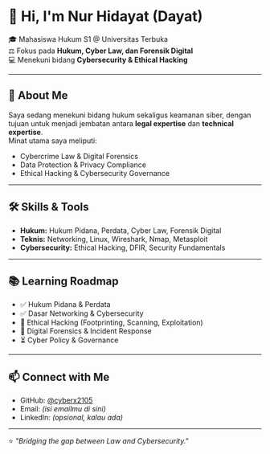 # 👋 Hi, I'm Nur Hidayat (Dayat)

🎓 Mahasiswa Hukum S1 @ Universitas Terbuka  
⚖️ Fokus pada **Hukum, Cyber Law, dan Forensik Digital**  
💻 Menekuni bidang **Cybersecurity & Ethical Hacking**  

---

## 🚀 About Me
Saya sedang menekuni bidang hukum sekaligus keamanan siber, dengan tujuan untuk menjadi jembatan antara **legal expertise** dan **technical expertise**.  
Minat utama saya meliputi:  
- Cybercrime Law & Digital Forensics  
- Data Protection & Privacy Compliance  
- Ethical Hacking & Cybersecurity Governance  

---

## 🛠️ Skills & Tools
- **Hukum:** Hukum Pidana, Perdata, Cyber Law, Forensik Digital  
- **Teknis:** Networking, Linux, Wireshark, Nmap, Metasploit  
- **Cybersecurity:** Ethical Hacking, DFIR, Security Fundamentals  

---

## 📚 Learning Roadmap
- ✅ Hukum Pidana & Perdata  
- ✅ Dasar Networking & Cybersecurity  
- 🔄 Ethical Hacking (Footprinting, Scanning, Exploitation)  
- 🔄 Digital Forensics & Incident Response  
- ⏳ Cyber Policy & Governance  

---

## 📫 Connect with Me
- GitHub: [@cyberx2105](https://github.com/cyberx2105)  
- Email: *(isi emailmu di sini)*  
- LinkedIn: *(opsional, kalau ada)*  

---

⭐️ *"Bridging the gap between Law and Cybersecurity."*  
